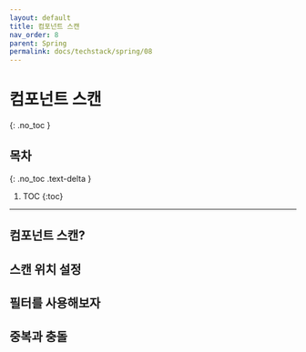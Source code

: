 ```yaml
---
layout: default
title: 컴포넌트 스캔
nav_order: 8
parent: Spring
permalink: docs/techstack/spring/08
---
```


# 컴포넌트 스캔
{: .no_toc }

## 목차
{: .no_toc .text-delta }

1. TOC
{:toc}

---

## 컴포넌트 스캔?

## 스캔 위치 설정

## 필터를 사용해보자

## 중복과 충돌